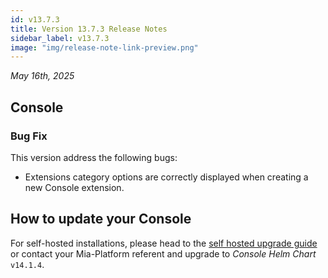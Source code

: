 ```yaml
---
id: v13.7.3
title: Version 13.7.3 Release Notes
sidebar_label: v13.7.3
image: "img/release-note-link-preview.png"
---
```


_May 16th, 2025_

## Console

### Bug Fix

This version address the following bugs:

- Extensions category options are correctly displayed when creating a new Console extension.

## How to update your Console

For self-hosted installations, please head to the [self hosted upgrade guide](/docs/13.7.5/infrastructure/self-hosted/installation-chart/how-to-upgrade) or contact your Mia-Platform referent and upgrade to _Console Helm Chart_ `v14.1.4`.
